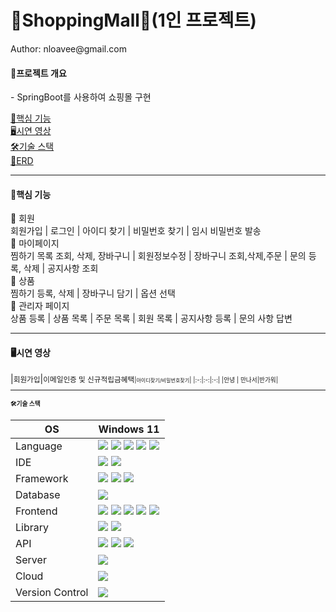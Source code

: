 <h1>🛒ShoppingMall🛒(1인 프로젝트)</h1>
Author: nloavee@gmail.com

<h4>💬프로젝트 개요</h4>
- SpringBoot를 사용하여 쇼핑몰 구현 


<a href="#">🔎핵심 기능</a><br>
<a href="#">🖥시연 영상</a><br>
<a href="#">🛠기술 스택</a><br>
<a href="#">📄ERD</a>

<hr>

<h4>🔎핵심 기능</h4>
<div>
  👫 회원 <br>
  회원가입  |  로그인 | 아이디 찾기 | 비밀번호 찾기 | 임시 비밀번호 발송<br>
  🎁 마이페이지 <br>
  찜하기 목록 조회, 삭제, 장바구니 | 회원정보수정 | 장바구니 조회,삭제,주문 | 문의 등록, 삭제 | 공지사항 조회 <br>
  👕 상품 <br>
  찜하기 등록, 삭제 | 장바구니 담기 | 옵션 선택<br>
  📑 관리자 페이지<br>
  상품 등록 | 상품 목록 | 주문 목록 | 회원 목록 | 공지사항 등록 | 문의 사항 답변 <br>
</div>

<hr>
<h4>🖥시연 영상</h4>
|<small>회원가입</small>|<small>이메일인증 및 신규적립금혜택<small>|<small>아이디찾기/비밀번호찾기</small>|
|:-:|:-:|:-:|
|안녕 | 만나서|반가워|


<hr>
<h4>🛠기술 스택</h4>
<table>
  <thead>
    <tr>
      <th>OS</th>
      <th>Windows 11</th>
    </tr>
  </thead>
  <tbody>
    <tr>
      <td>Language</td>
      <td><img src="https://img.shields.io/badge/JAVA-white?style=flat-square&logo=java&logoColor=black"/>  
      <img src="https://img.shields.io/badge/SPRING-white?style=flat-square&logo=spring&logoColor=black"/>  
      <img src="https://img.shields.io/badge/HTML-white?style=flat-square&logo=html&logoColor=blacke"/>  
      <img src="https://img.shields.io/badge/CSS-white?style=flat-square&logo=css&logoColor=black"/>  
      <img src="https://img.shields.io/badge/JAVASCRIPT-white?style=flat-square&logo=javascript&logoColor=black"/></td>
    </tr>
    <tr>
      <td>IDE</td>
      <td><img src="https://img.shields.io/badge/STS4-white?style=flat-square&logo=spring&logoColor=black"/>
      <img src="https://img.shields.io/badge/ECLIPSE-white?style=flat-square&logo=STS4&logoColor=black"/> </td>
    </tr>
    <tr>
      <td>Framework</td>
      <td><img src="https://img.shields.io/badge/SpingBoot-A0D468?style=flat-square&logo=Springboot&logoColor=white"/>
      <img src="https://img.shields.io/badge/MyBatis-FC1717?style=flat-square&logo=MyBatis&logoColor=white"/>
         <img src="https://img.shields.io/badge/JPA-B2B1E3?style=flat-square&logo=MyBatis&logoColor=white"/>
      </td>
    </tr>
    <tr>
      <td>Database</td>
      <td><img src="https://img.shields.io/badge/MySQL-3F85F5?style=flat-square&logo=MySQL&logoColor=white"/>
      </td>
    </tr>
    <tr>
      <td>Frontend</td>
      <td><img src="https://img.shields.io/badge/HTML-F28211?style=flat-square&logo=HTML5&logoColor=white"/>
      <img src="https://img.shields.io/badge/CSS-F2EE13?style=flat-square&logo=css3&logoColor=white"/>
      <img src="https://img.shields.io/badge/JAVASCRIPT-F2D011?style=flat-square&logo=javascript&logoColor=white"/>
      <img src="https://img.shields.io/badge/JQUERY-118DF2?style=flat-square&logo=jquery&logoColor=white"/>
      <img src="https://img.shields.io/badge/AJAX-11C9F2?style=flat-square&logo=ajax&logoColor=white"/>
      </td>
    </tr>
      <tr>
      <td>Library</td>
      <td><img src="https://img.shields.io/badge/THYMELEAF-2E7800?style=flat-square&logo=THYMELEAF&logoColor=white"/>
      <img src="https://img.shields.io/badge/JUNIT5-58E307?style=flat-square&logo=JUNIT5&logoColor=white"/>  
      </td>
    </tr>
    <tr>
      <td>API</td>
      <td><img src="https://img.shields.io/badge/JAVA MAIL-7893F5?style=flat-square&logo=JAVA MAIL&logoColor=white"/>
      <img src="https://img.shields.io/badge/DAUM POSTCODE-D09AED?style=flat-square&logo=DAUM POSTCODE&logoColor=white"/>  
      <img src="https://img.shields.io/badge/DAUM BOOTSTRAP-AF29F2?style=flat-square&logo=bootstrap&logoColor=white"/>  
      </td>
    </tr>
    <tr>
      <td>Server</td>
      <td><img src="https://img.shields.io/badge/APACHE TOMCAT-F5D856?style=flat-square&logo=apache tomcat&logoColor=black"/>
      </td>
    </tr>
        <tr>
      <td>Cloud</td>
      <td><img src="https://img.shields.io/badge/AWS-1923B0?style=flat-square&logo=Amazon Web Services&logoColor=white"/>
      </td>
    </tr>
            <tr>
      <td>Version Control</td>
      <td><img src="https://img.shields.io/badge/GITHUB-black?style=flat-square&logo=github&logoColor=white"/>
      </td>
    </tr>
    
  </tbody>
  
</table>

